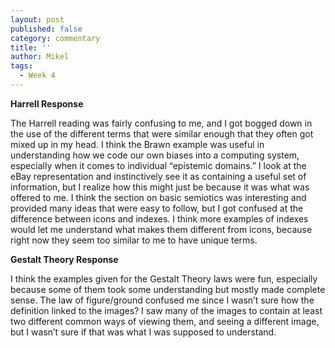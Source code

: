 ```yaml
---
layout: post
published: false
category: commentary
title: ''
author: Mikel
tags:
  - Week 4
---
```

**Harrell Response**

The Harrell reading was fairly confusing to me, and I got bogged down in the use of the different terms that were similar enough that they often got mixed up in my head. I think the Brawn example was useful in understanding how we code our own biases into a computing system, especially when it comes to individual “epistemic domains.” I look at the eBay representation and instinctively see it as containing a useful set of information, but I realize how this might just be because it was what was offered to me.
I think the section on basic semiotics was interesting and provided many ideas that were easy to follow, but I got confused at the difference between icons and indexes. I think more examples of indexes would let me understand what makes them different from icons, because right now they seem too similar to me to have unique terms.

**Gestalt Theory Response**

I think the examples given for the Gestalt Theory laws were fun, especially because some of them took some understanding but mostly made complete sense. The law of figure/ground confused me since I wasn’t sure how the definition linked to the images? I saw many of the images to contain at least two different common ways of viewing them, and seeing a different image, but I wasn’t sure if that was what I was supposed to understand. 
